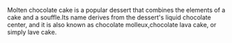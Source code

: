 Molten chocolate cake is a popular dessert that combines the elements of a cake and  a souffle.Its name derives from the dessert's liquid chocolate center, and it is also known as chocolate molleux,chocolate lava cake, or simply lave cake.